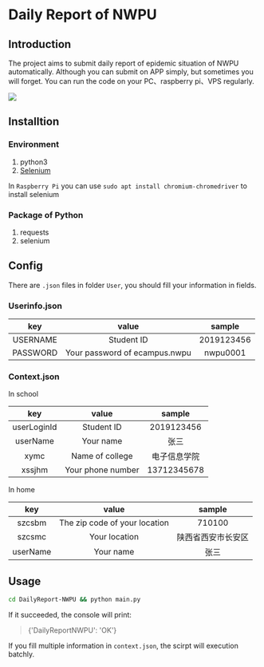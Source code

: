 # Daily Report of NWPU

## Introduction

The project aims to submit daily report of epidemic situation of NWPU automatically. Although you can submit on APP simply, but sometimes you will forget. You can run the code on your PC、raspberry pi、VPS regularly.

![](https://i.loli.net/2021/08/05/8zg19ul25qocf6k.png)

## Installtion

### Environment

1. python3
2. [Selenium](https://selenium-python.readthedocs.io/installation.html)

In `Raspberry Pi` you can use `sudo apt install chromium-chromedriver` to install selenium

### Package of Python

1. requests
2. selenium

## Config

There are `.json` files in folder `User`, you should fill your information in fields.

### Userinfo.json

|   key    |             value             |   sample   |
| :------: | :---------------------------: | :--------: |
| USERNAME |          Student ID           | 2019123456 |
| PASSWORD | Your password of ecampus.nwpu |  nwpu0001  |

### Context.json

In school

|     key     |       value       |    sample    |
| :---------: | :---------------: | :----------: |
| userLoginId |    Student ID     |  2019123456  |
|  userName   |     Your name     |     张三     |
|    xymc     |  Name of college  | 电子信息学院 |
|   xssjhm    | Your phone number | 13712345678  |


In home

|   key    |             value             |       sample       |
| :------: | :---------------------------: | :----------------: |
|  szcsbm  | The zip code of your location |       710100       |
|  szcsmc  |         Your location         | 陕西省西安市长安区 |
| userName |           Your name           |        张三        |

## Usage

```bash
cd DailyReport-NWPU && python main.py
```

If it succeeded, the console will print:

> {'DailyReportNWPU': 'OK'}

If you fill multiple information in `context.json`, the scirpt will execution batchly.


